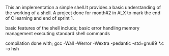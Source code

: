 This an implementation a simple shell.It provides a basic understanding of the working of a shell. A project done for month#2 in ALX to mark the end of C learning and end of sprint 1.

basic features of the shell include;
basic error handling
memory management
executing standard shell commands

compilation done with;
gcc -Wall -Werror -Wextra -pedantic -std=gnu89 *.c -o hsh
